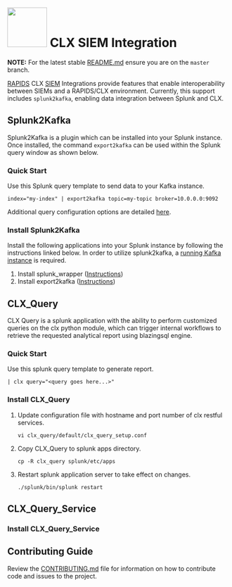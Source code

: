 # <div align="left"><img src="https://rapids.ai/assets/images/rapids_logo.png" width="90px"/>&nbsp;CLX SIEM Integration</div>

**NOTE:** For the latest stable [README.md](https://github.com/rapidsai/clx/blob/master/README.md) ensure you are on the `master` branch.

[RAPIDS](https://rapids.ai) CLX [SIEM](https://en.wikipedia.org/wiki/Security_information_and_event_management) Integrations provide features that enable interoperability between SIEMs and a RAPIDS/CLX environment. Currently, this support includes `splunk2kafka`, enabling data integration between Splunk and CLX.

## Splunk2Kafka

Splunk2Kafka is a plugin which can be installed into your Splunk instance. Once installed, the command `export2kafka` can be used within the Splunk query window as shown below.

### Quick Start

Use this Splunk query template to send data to your Kafka instance.
```
index="my-index" | export2kafka topic=my-topic broker=10.0.0.0:9092
```

Additional query configuration options are detailed [here](https://github.com/rapidsai/clx/blob/master/splunk2kafka/export2kafka/README.md).

### Install Splunk2Kafka

Install the following applications into your Splunk instance by following the instructions linked below. 
In order to utilize splunk2kafka, a [running Kafka instance](https://kafka.apache.org/quickstart) is required.

1. Install splunk_wrapper ([Instructions](https://github.com/rapidsai/clx/blob/master/splunk2kafka/splunk_wrapper/README.md))
2. Install export2kafka ([Instructions](https://github.com/rapidsai/clx-siem-integration/blob/master/splunk2kafka/export2kafka/README.md))


## CLX_Query

CLX Query is a splunk application with the ability to perform customized queries on the clx python module, which can trigger internal workflows to retrieve the requested analytical report using blazingsql engine.

### Quick Start

Use this splunk query template to generate report.
```
| clx query="<query goes here...>"
```

### Install CLX_Query

1. Update configuration file with hostname and port number of clx restful services.

    ```aidl
    vi clx_query/default/clx_query_setup.conf
    ```
2. Copy CLX_Query to splunk apps directory.

    ```aidl
    cp -R clx_query splunk/etc/apps
    ```
3. Restart splunk application server to take effect on changes.

    ```aidl
    ./splunk/bin/splunk restart
    ```

## CLX_Query_Service


### Install CLX_Query_Service


## Contributing Guide

Review the [CONTRIBUTING.md](https://github.com/rapidsai/clx/blob/master/CONTRIBUTING.md) file for information on how to contribute code and issues to the project.
